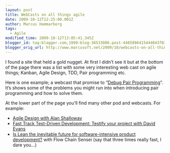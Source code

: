```yaml
---
layout: post
title: WebCasts on all things agile
date: 2009-10-12T12:25:00.001Z
author: Marcus Hammarberg
tags:
  - Agile
modified_time: 2009-10-12T13:05:41.345Z
blogger_id: tag:blogger.com,1999:blog-36533086.post-4485896415444043703
blogger_orig_url: http://www.marcusoft.net/2009/10/webcasts-on-all-things-agile.html
---
```



I found a site that held a gold nugget. At first I didn’t see it but at
the bottom of the page there was a list with some very interesting web
cast on agile things; Kanban, Agile Design, TDD, Pair programming etc.

Here is one example; a webcast that promise to “<a
href="http://skillsmatter.com/podcast/agile-scrum/debugging-pair-programming"
target="_blank">Debug Pair Programming</a>”. It’s shows some of the
problems you might run into when introducing pair programming and how to
solve them.

At the lower part of the page you’ll find many other pod and webcasts.
For example:

-   <a href="http://skillsmatter.com/podcast/agile-scrum/agile-design"
    target="_blank">Agile Design with Alan Shalloway</a>
-   <a
    href="http://skillsmatter.com/podcast/agile-scrum/fast-track-test-driven-development-testify-your-project"
    target="_blank">Fast Track Test-Driven Development: Testify your project
    with David Evans</a>
-   <a
    href="http://skillsmatter.com/podcast/agile-scrum/the-future-of-software-intensive-product-development"
    target="_blank">Is Lean the inevitable future for software-intensive
    product development?</a> with Flow Chain Sensei (say that three
    times really fast, I dare you…)
